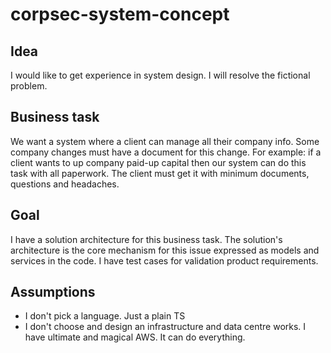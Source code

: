 # corpsec-system-concept

## Idea
I would like to get experience in system design.
I will resolve the fictional problem.

## Business task
We want a system where a client can manage all their company info.
Some company changes must have a document for this change. For example: if a client wants to up company paid-up capital then our system can do this task with all paperwork. The client must get it with minimum documents, questions and headaches.

## Goal
I have a solution architecture for this business task.
The solution's architecture is the core mechanism for this issue expressed as models and services in the code.
I have test cases for validation product requirements.

## Assumptions
- I don't pick a language. Just a plain TS
- I don't choose and design an infrastructure and data centre works. I have ultimate and magical AWS. It can do everything.
